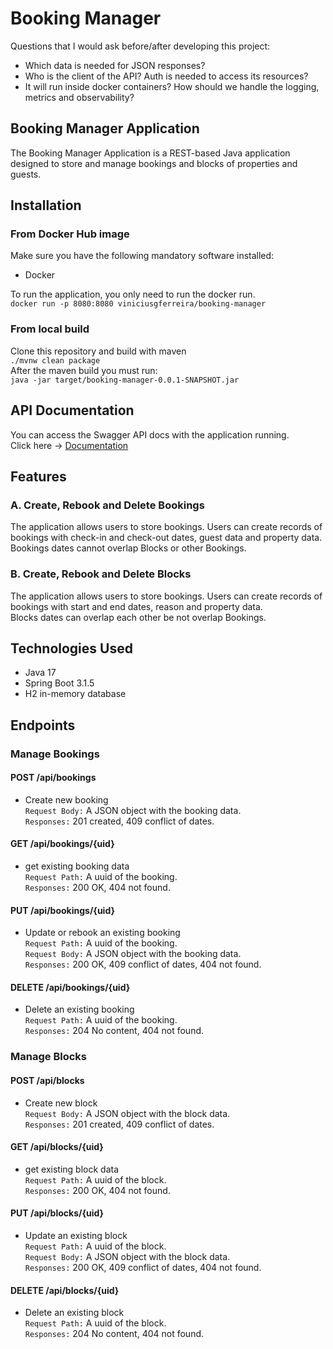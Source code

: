 # Booking Manager
Questions that I would ask before/after developing this project:
- Which data is needed for JSON responses?
- Who is the client of the API? Auth is needed to access its resources?
- It will run inside docker containers? How should we handle the logging, metrics and observability?

## Booking Manager Application

The Booking Manager Application is a REST-based Java application designed to store and manage bookings and blocks of properties and guests. 

## Installation

### From Docker Hub image
Make sure you have the following mandatory software installed:
- Docker

To run the application, you only need to run the docker run.   
```docker run -p 8080:8080 viniciusgferreira/booking-manager```

### From local build
Clone this repository and build with maven   
```./mvnw clean package```   
After the maven build you must run:    
```java -jar target/booking-manager-0.0.1-SNAPSHOT.jar```   

## API Documentation
You can access the Swagger API docs with the application running.   
Click here -> [Documentation](http://localhost:8080/swagger-ui/index.html#/)

## Features
### A. Create, Rebook and Delete Bookings
The application allows users to store bookings. Users can create records of bookings with check-in and check-out dates, guest data and property data.   
Bookings dates cannot overlap Blocks or other Bookings.

### B. Create, Rebook and Delete Blocks
The application allows users to store bookings. Users can create records of bookings with start and end dates, reason and property data.   
Blocks dates can overlap each other be not overlap Bookings.

## Technologies Used
- Java 17
- Spring Boot 3.1.5
- H2 in-memory database

## Endpoints
### Manage Bookings
#### POST /api/bookings
- Create new booking   
`Request Body:` A JSON object with the booking data.   
`Responses:` 201 created, 409 conflict of dates.
#### GET /api/bookings/{uid}
- get existing booking data   
  `Request Path:` A uuid of the booking.   
  `Responses:` 200 OK, 404 not found.
#### PUT /api/bookings/{uid}
- Update or rebook an existing booking  
`Request Path:` A uuid of the booking.   
`Request Body:` A JSON object with the booking data.   
  `Responses:` 200 OK, 409 conflict of dates, 404 not found.
#### DELETE /api/bookings/{uid}
- Delete an existing booking   
  `Request Path:` A uuid of the booking.   
  `Responses:` 204 No content, 404 not found.

### Manage Blocks
#### POST /api/blocks
- Create new block   
  `Request Body:` A JSON object with the block data.   
  `Responses:` 201 created, 409 conflict of dates.
#### GET /api/blocks/{uid}
- get existing block data   
  `Request Path:` A uuid of the block.   
  `Responses:` 200 OK, 404 not found.
#### PUT /api/blocks/{uid}
- Update an existing block  
  `Request Path:` A uuid of the block.   
  `Request Body:` A JSON object with the block data.   
  `Responses:` 200 OK, 409 conflict of dates, 404 not found.
#### DELETE /api/blocks/{uid}
- Delete an existing block   
  `Request Path:` A uuid of the block.   
  `Responses:` 204 No content, 404 not found.
